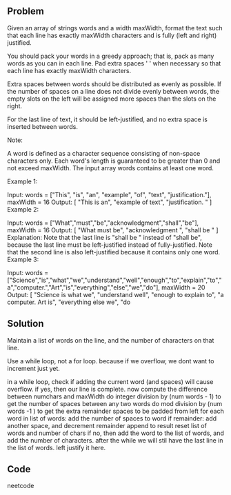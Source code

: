 ## Problem

Given an array of strings words and a width maxWidth, format the text such that each line has exactly maxWidth characters and is fully (left and right) justified.

You should pack your words in a greedy approach; that is, pack as many words as you can in each line. Pad extra spaces ' ' when necessary so that each line has exactly maxWidth characters.

Extra spaces between words should be distributed as evenly as possible. If the number of spaces on a line does not divide evenly between words, the empty slots on the left will be assigned more spaces than the slots on the right.

For the last line of text, it should be left-justified, and no extra space is inserted between words.

Note:

A word is defined as a character sequence consisting of non-space characters only.
Each word's length is guaranteed to be greater than 0 and not exceed maxWidth.
The input array words contains at least one word.
 

Example 1:

Input: words = ["This", "is", "an", "example", "of", "text", "justification."], maxWidth = 16
Output:
[
   "This    is    an",
   "example  of text",
   "justification.  "
]
Example 2:

Input: words = ["What","must","be","acknowledgment","shall","be"], maxWidth = 16
Output:
[
  "What   must   be",
  "acknowledgment  ",
  "shall be        "
]
Explanation: Note that the last line is "shall be    " instead of "shall     be", because the last line must be left-justified instead of fully-justified.
Note that the second line is also left-justified because it contains only one word.
Example 3:

Input: words = ["Science","is","what","we","understand","well","enough","to","explain","to","a","computer.","Art","is","everything","else","we","do"], maxWidth = 20
Output:
[
  "Science  is  what we",
  "understand      well",
  "enough to explain to",
  "a  computer.  Art is",
  "everything  else  we",
  "do           


  ## Solution

  Maintain a list of words on the line, and the number of characters on that line.

  Use a while loop, not a for loop. because if we overflow, we dont want to increment just yet.

  in a while loop, check if adding the current word (and spaces) will cause overflow.
      if yes, then our line is complete.
          now compute the difference between numchars and maxWidth
          do integer division by (num words - 1) to get the number of spaces between any two words
          do mod division by (num words -1 ) to get the extra remainder spaces to be padded from left
          for each word in list of words:
              add the number of spaces to word
              if remainder:
                  add another space, and decrement remainder
           append to result
           reset list of words and number of chars
      if no, then add the word to the list of words, and add the number of characters.
  after the while we will stil have the last line in the list of words.
  left justify it here.

  ## Code

  neetcode